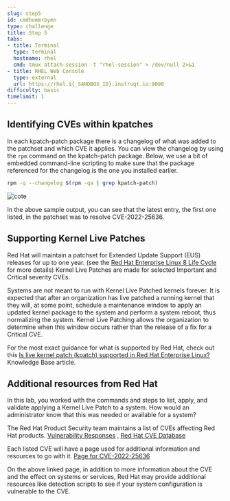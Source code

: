 ```yaml
---
slug: step5
id: cmdhommrbymn
type: challenge
title: Step 5
tabs:
- title: Terminal
  type: terminal
  hostname: rhel
  cmd: tmux attach-session -t "rhel-session" > /dev/null 2>&1
- title: RHEL Web Console
  type: external
  url: https://rhel.${_SANDBOX_ID}.instruqt.io:9090
difficulty: basic
timelimit: 1
---
```

## Identifying CVEs within kpatches

In each kpatch-patch package there is a changelog of what was added to the
patchset and which CVE it applies.  You can view the changelog by using the
`rpm` command on the kpatch-patch package.  Below, we use a bit of embedded
command-line scripting to make sure that the package referenced for the
changelog is the one you installed earlier.

```bash
rpm -q --changelog $(rpm -qa | grep kpatch-patch)
```

![cote](../assets/cote.png)

In the above sample output, you can see that the latest entry, the first one
listed, in the patchset was to resolve CVE-2022-25636.

## Supporting Kernel Live Patches

Red Hat will maintain a patchset for Extended Update Support (EUS) releases
for up to one year. (see the [Red Hat Enterprise Linux 8 Life Cycle](https://access.redhat.com/support/policy/updates/errata#RHEL8_Life_Cycle) for more details)
Kernel Live Patches are made for selected Important and Critical severity CVEs.

Systems are not meant to run with Kernel Live Patched kernels forever.  It is
expected that after an organization has live patched a running kernel that
they will, at some point, schedule a maintenance window to apply an updated
kernel package to the system and perform a system reboot, thus normalizing the
system.  Kernel Live Patching allows the organization to determine when this
window occurs rather than the release of a fix for a Critical CVE.

For the most exact guidance for what is supported by Red Hat, check out this
[Is live kernel patch (kpatch) supported in Red Hat Enterprise Linux?](https://access.redhat.com/solutions/2206511) Knowledge Base article.

## Additional resources from Red Hat

In this lab, you worked with the commands and steps to list, apply, and
validate applying a Kernel Live Patch to a system.  How would an administrator
know that this was needed or available for a system?

The Red Hat Product Security team maintains a list of CVEs affecting Red Hat
products.  [Vulnerability Responses](https://access.redhat.com/security/vulnerabilities)
, [Red Hat CVE Database](https://access.redhat.com/security/security-updates/#/cve)

Each listed CVE will have a page used for additional information and resources
to go with it.  [Page for CVE-2022-25636](https://access.redhat.com/security/cve/cve-2022-25636)

On the above linked page, in addition to more information about the CVE and
the effect on systems or services, Red Hat may provide additional resources
like detection scripts to see if your system configuration is vulnerable to
the CVE.
